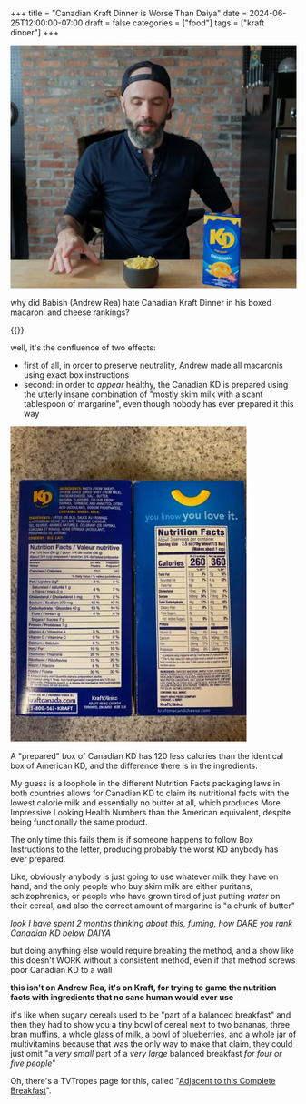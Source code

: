 +++
title = "Canadian Kraft Dinner is Worse Than Daiya"
date = 2024-06-25T12:00:00-07:00
draft = false
categories = ["food"]
tags = ["kraft dinner"]
+++

![](./mac_rankings.png)

why did Babish (Andrew Rea) hate Canadian Kraft Dinner in his boxed macaroni and cheese rankings?

{{<youtube aVho4PLF6iE>}}

well, it's the confluence of two effects:

* first of all, in order to preserve neutrality, Andrew made all macaronis using exact box instructions
* second: in order to _appear_ healthy, the Canadian KD is prepared using the utterly insane combination of "mostly skim milk with a scant tablespoon of margarine", even though nobody has ever prepared it this way

![](./mac_rankings-2.png)

A "prepared" box of Canadian KD has 120 less calories than the identical box of American KD, and the difference
there is in the ingredients.

My guess is a loophole in the different Nutrition Facts packaging laws in both countries allows for Canadian KD to claim its nutritional facts with the lowest calorie milk and essentially no butter at all, which produces More Impressive Looking Health Numbers than the American equivalent, despite being functionally the same product.

The only time this fails them is if someone happens to follow Box Instructions to the letter, producing probably the worst KD anybody has ever prepared.

Like, obviously anybody is just going to use whatever milk they have on hand, and the only people who buy skim milk are either puritans, schizophrenics, or people who have grown tired of just putting _water_ on their cereal, and also the correct amount of margarine is "a chunk of butter"

_look I have spent 2 months thinking about this, fuming, how DARE you rank Canadian KD below DAIYA_

but doing anything else would require breaking the method, and a show like this doesn't WORK without a consistent method, even if that method screws poor Canadian KD to a wall

**this isn't on Andrew Rea, it's on Kraft, for trying to game the nutrition facts with ingredients that no sane human would ever use**

it's like when sugary cereals used to be "part of a balanced breakfast" and then they had to show you a tiny bowl of cereal next to two bananas, three bran muffins, a whole glass of milk, a bowl of blueberries, and a whole jar of multivitamins because that was the only way to make that claim, they could just omit "a _very small_ part of a _very large_ balanced breakfast _for four or five people_"

Oh, there's a TVTropes page for this, called "[Adjacent to this Complete Breakfast](https://tvtropes.org/pmwiki/pmwiki.php/Main/AdjacentToThisCompleteBreakfast)".